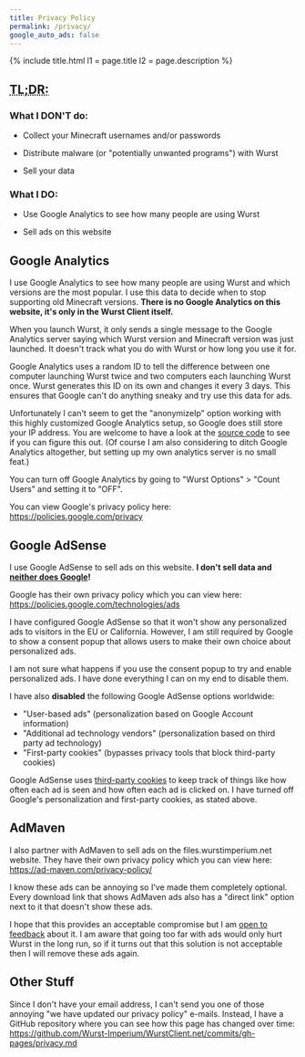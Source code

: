 ```yaml
---
title: Privacy Policy
permalink: /privacy/
google_auto_ads: false
---
```

{% include title.html l1 = page.title l2 = page.description %}

<div class="padding20 no-padding-left no-padding-right bg-grayLighter">
	<div class="container">
		<h2><abbr title="Too long; Didn't read. (basically a short summary of this page)">TL;DR:</abbr></h2>
		<h3 class="text-normal">What I DON'T do:</h3>
		<ul>
      <li><p>Collect your Minecraft usernames and/or passwords</p></li>
      <li><p>Distribute malware (or "potentially unwanted programs") with Wurst</p></li>
      <li><p>Sell your data</p></li>
		</ul>
		<h3 class="text-normal">What I DO:</h3>
		<ul>
      <li><p>Use Google Analytics to see how many people are using Wurst</p></li>
      <li><p>Sell ads on this website</p></li>
		</ul>
	</div>
</div>

<div class="padding20 no-padding-left no-padding-right">
  <div class="container">
		<h2 class="text-normal">Google Analytics</h2>
    <p>I use Google Analytics to see how many people are using Wurst and which versions are the most popular. I use this data to decide when to stop supporting old Minecraft versions. <b>There is no Google Analytics on this website, it's only in the Wurst Client itself.</b></p>
    <p>When you launch Wurst, it only sends a single message to the Google Analytics server saying which Wurst version and Minecraft version was just launched. It doesn't track what you do with Wurst or how long you use it for.</p>
    <p>Google Analytics uses a random ID to tell the difference between one computer launching Wurst twice and two computers each launching Wurst once. Wurst generates this ID on its own and changes it every 3 days. This ensures that Google can't do anything sneaky and try use this data for ads.</p>
    <p>Unfortunately I can't seem to get the "anonymizeIp" option working with this highly customized Google Analytics setup, so Google does still store your IP address. You are welcome to have a look at the <a href="https://github.com/Wurst-Imperium/Wurst7/tree/master/src/main/java/net/wurstclient/analytics">source code</a> to see if you can figure this out. (Of course I am also considering to ditch Google Analytics altogether, but setting up my own analytics server is no small feat.)</p>
    <p>You can turn off Google Analytics by going to "Wurst Options" > "Count Users" and setting it to "OFF".</p>
    <p>You can view Google's privacy policy here: <a href="https://policies.google.com/privacy" target="_blank">https://policies.google.com/privacy</a></p>
	</div>
</div>

<div class="padding20 no-padding-left no-padding-right bg-grayLighter">
  <div class="container">
		<h2 class="text-normal">Google AdSense</h2>
    <p>I use Google AdSense to sell ads on this website. <strong>I don't sell data and <a href="https://safety.google/privacy/ads-and-data/" target="_blank">neither does Google</a>!</strong></p>
    <p>Google has their own privacy policy which you can view here: <a href="https://policies.google.com/technologies/ads" target="_blank">https://policies.google.com/technologies/ads</a></p>
    <p>I have configured Google AdSense so that it won't show any personalized ads to visitors in the EU or California. However, I am still required by Google to show a consent popup that allows users to make their own choice about personalized ads.</p>
    <p>I am not sure what happens if you use the consent popup to try and enable personalized ads. I have done everything I can on my end to disable them.</p>
    <p>I have also <b>disabled</b> the following Google AdSense options worldwide:</p>
    <ul>
      <li>"User-based ads" (personalization based on Google Account information)</li>
      <li>"Additional ad technology vendors" (personalization based on third party ad technology)</li>
      <li>"First-party cookies" (bypasses privacy tools that block third-party cookies)</li>
    </ul>
    <p>Google AdSense uses <a href="https://support.google.com/adsense/answer/7549925?hl=en" target="_blank">third-party cookies</a> to keep track of things like how often each ad is seen and how often each ad is clicked on. I have turned off Google's personalization and first-party cookies, as stated above.</p>
	</div>
</div>

<div class="padding20 no-padding-left no-padding-right">
  <div class="container">
		<h2 class="text-normal">AdMaven</h2>
    <p>I also partner with AdMaven to sell ads on the files.wurstimperium.net website. They have their own privacy policy which you can view here: <a href="https://ad-maven.com/privacy-policy/" target="_blank" rel="nofollow">https://ad-maven.com/privacy-policy/</a></p>
    <p>I know these ads can be annoying so I've made them completely optional. Every download link that shows AdMaven ads also has a "direct link" option next to it that doesn't show these ads.</p>
    <p>I hope that this provides an acceptable compromise but I am <a href="/contact/">open to feedback</a> about it. I am aware that going too far with ads would only hurt Wurst in the long run, so if it turns out that this solution is not acceptable then I will remove these ads again.</p>
	</div>
</div>

<div class="padding20 no-padding-left no-padding-right bg-grayLighter">
  <div class="container">
		<h2 class="text-normal">Other Stuff</h2>
    <p>Since I don't have your email address, I can't send you one of those annoying "we have updated our privacy policy" e-mails. Instead, I have a GitHub repository where you can see how this page has changed over time: <a href="https://github.com/Wurst-Imperium/WurstClient.net/commits/gh-pages/privacy.md" target="_blank">https://github.com/Wurst-Imperium/WurstClient.net/commits/gh-pages/privacy.md</a></p>
	</div>
</div>
